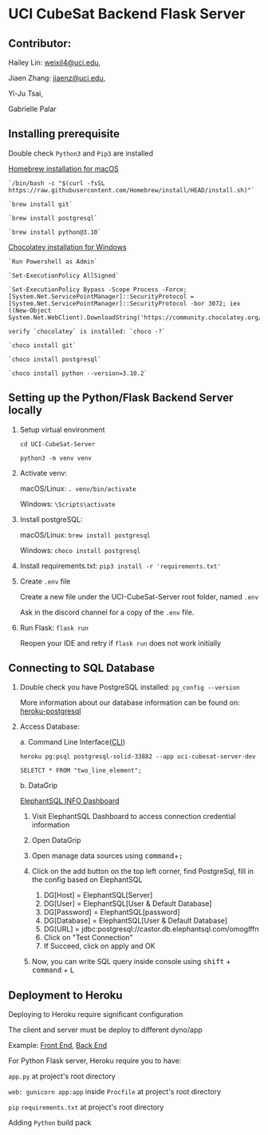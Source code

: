 # UCI CubeSat Backend Flask Server

## Contributor:

Hailey Lin: weixil4@uci.edu,

Jiaen Zhang: jiaenz@uci.edu,

Yi-Ju Tsai, 

Gabrielle Palar

## Installing prerequisite

Double check `Python3` and `Pip3` are installed

[Homebrew installation for macOS](https://brew.sh/)

    `/bin/bash -c "$(curl -fsSL https://raw.githubusercontent.com/Homebrew/install/HEAD/install.sh)"`

    `brew install git`

    `brew install postgresql`

    `brew install python@3.10`

[Chocolatey installation for Windows](https://chocolatey.org/install)

    `Run Powershell as Admin`

    `Set-ExecutionPolicy AllSigned`

    `Set-ExecutionPolicy Bypass -Scope Process -Force; [System.Net.ServicePointManager]::SecurityProtocol = [System.Net.ServicePointManager]::SecurityProtocol -bor 3072; iex ((New-Object System.Net.WebClient).DownloadString('https://community.chocolatey.org/install.ps1'))`

    verify `chocolatey` is installed: `choco -?`

    `choco install git`

    `choco install postgresql`

    `choco install python --version=3.10.2`

## Setting up the Python/Flask Backend Server locally

1. Setup virtual environment

    `cd UCI-CubeSat-Server`

    `python3 -m venv venv`


2. Activate venv: 

    macOS/Linux: `. venv/bin/activate`

    Windows: `\Scripts\activate`


3. Install postgreSQL:

   macOS/Linux: `brew install postgresql`

   Windows: `choco install postgresql`


4. Install requirements.txt: `pip3 install -r 'requirements.txt'`


5. Create `.env` file
    
    Create a new file under the UCI-CubeSat-Server root folder, named `.env`

    Ask in the discord channel for a copy of the `.env` file.


6. Run Flask: `flask run`

    Reopen your IDE and retry if `flask run` does not work initially

## Connecting to SQL Database

1. Double check you have PostgreSQL installed: `pg_config --version`

    More information about our database information can be found on: [heroku-postgresql](https://devcenter.heroku.com/articles/heroku-postgresql)


2. Access Database:
    
    a. Command Line Interface([CLI](https://devcenter.heroku.com/articles/heroku-cli))

       heroku pg:psql postgresql-solid-33882 --app uci-cubesat-server-dev
       
       SELETCT * FROM "two_line_element"; 

    b. DataGrip

   [ElephantSQL INFO Dashboard](https://api.elephantsql.com/console/67aa07b9-8289-4754-a566-920acca61de2/details?)

   1. Visit ElephantSQL Dashboard to access connection credential information 
   
   2. Open DataGrip 
   
   3. Open manage data sources using <kbd>command</kbd>+<kbd>;</kbd>
   
   4. Click on the add button on the top left corner, find PostgreSql, fill in the config based on ElephantSQL
      1. DG[Host] = ElephantSQL[Server]
      2. DG[User] = ElephantSQL[User & Default Database]
      3. DG[Password] = ElephantSQL[password]
      4. DG[Database] = ElephantSQL[User & Default Database]
      5. DG[URL] = jdbc:postgresql://castor.db.elephantsql.com/omoglffn
      6. Click on "Test Connection" 
      7. If Succeed, click on apply and OK
      
   5. Now, you can write SQL query inside console using <kbd>shift</kbd> + <kbd>command</kbd> + <kbd>L</kbd>


## Deployment to Heroku

Deploying to Heroku require significant configuration

The client and server must be deploy to different dyno/app

Example: [Front End](https://uci-cubesat-dashboard.herokuapp.com/), [Back End](https://uci-cubesat-server.herokuapp.com/)

For Python Flask server, Heroku require you to have:

`app.py` at project's root directory

`web: gunicorn app:app` inside `Procfile` at project's root directory

`pip` `requirements.txt` at project's root directory

Adding `Python` build pack
